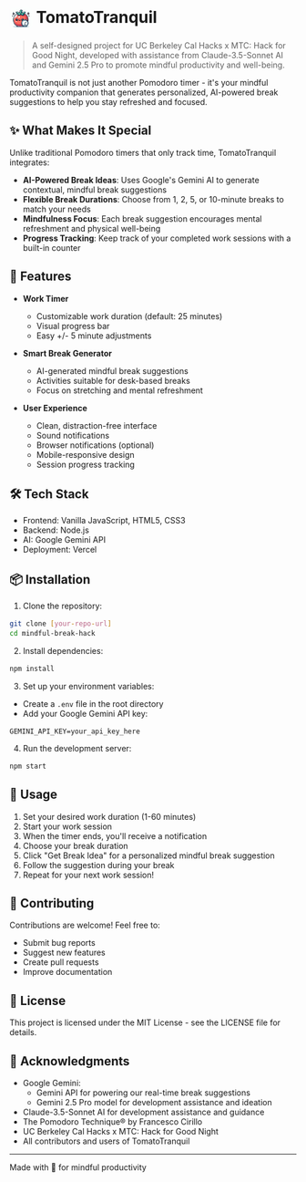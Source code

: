 # <img src="public/images/favicon.jpg" alt="TomatoTranquil Icon" width="40" height="40" style="vertical-align: middle; border-radius: 20%;"> TomatoTranquil

> A self-designed project for UC Berkeley Cal Hacks x MTC: Hack for Good Night, developed with assistance from Claude-3.5-Sonnet AI and Gemini 2.5 Pro to promote mindful productivity and well-being.

TomatoTranquil is not just another Pomodoro timer - it's your mindful productivity companion that generates personalized, AI-powered break suggestions to help you stay refreshed and focused.

## ✨ What Makes It Special

Unlike traditional Pomodoro timers that only track time, TomatoTranquil integrates:
- **AI-Powered Break Ideas**: Uses Google's Gemini AI to generate contextual, mindful break suggestions
- **Flexible Break Durations**: Choose from 1, 2, 5, or 10-minute breaks to match your needs
- **Mindfulness Focus**: Each break suggestion encourages mental refreshment and physical well-being
- **Progress Tracking**: Keep track of your completed work sessions with a built-in counter

## 🚀 Features

- **Work Timer**
  - Customizable work duration (default: 25 minutes)
  - Visual progress bar
  - Easy +/- 5 minute adjustments
  
- **Smart Break Generator**
  - AI-generated mindful break suggestions
  - Activities suitable for desk-based breaks
  - Focus on stretching and mental refreshment
  
- **User Experience**
  - Clean, distraction-free interface
  - Sound notifications
  - Browser notifications (optional)
  - Mobile-responsive design
  - Session progress tracking

## 🛠️ Tech Stack

- Frontend: Vanilla JavaScript, HTML5, CSS3
- Backend: Node.js
- AI: Google Gemini API
- Deployment: Vercel

## 📦 Installation

1. Clone the repository:
```bash
git clone [your-repo-url]
cd mindful-break-hack
```

2. Install dependencies:
```bash
npm install
```

3. Set up your environment variables:
- Create a `.env` file in the root directory
- Add your Google Gemini API key:
```
GEMINI_API_KEY=your_api_key_here
```

4. Run the development server:
```bash
npm start
```

## 🌟 Usage

1. Set your desired work duration (1-60 minutes)
2. Start your work session
3. When the timer ends, you'll receive a notification
4. Choose your break duration
5. Click "Get Break Idea" for a personalized mindful break suggestion
6. Follow the suggestion during your break
7. Repeat for your next work session!

## 🤝 Contributing

Contributions are welcome! Feel free to:
- Submit bug reports
- Suggest new features
- Create pull requests
- Improve documentation

## 📝 License

This project is licensed under the MIT License - see the LICENSE file for details.

## 🙏 Acknowledgments

- Google Gemini:
  - Gemini API for powering our real-time break suggestions
  - Gemini 2.5 Pro model for development assistance and ideation
- Claude-3.5-Sonnet AI for development assistance and guidance
- The Pomodoro Technique® by Francesco Cirillo
- UC Berkeley Cal Hacks x MTC: Hack for Good Night
- All contributors and users of TomatoTranquil

---
Made with 🫶 for mindful productivity

